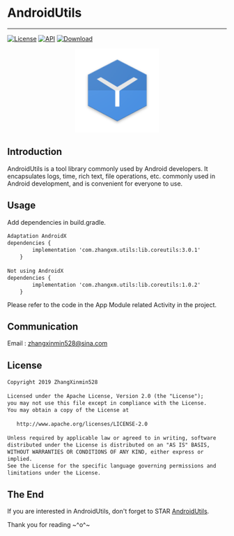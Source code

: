 # AndroidUtils
------
[![License](https://img.shields.io/badge/License%20-Apache%202-337ab7.svg)](https://www.apache.org/licenses/LICENSE-2.0)
[![API](https://img.shields.io/badge/API-19%2B-brightgreen.svg?style=flat)](https://android-arsenal.com/api?level=19)
[ ![Download](https://api.bintray.com/packages/zhangxinmin528/AndroidUtils/AndroidUtils/images/download.svg) ](https://bintray.com/zhangxinmin528/AndroidUtils/AndroidUtils/_latestVersion)

<p align="center">
  <img alt="logo" src="https://github.com/ZhangXinmin528/AndroidUtils/blob/master/app/src/main/assets/ic_launcher.png"/>
</p>

Introduction
------
AndroidUtils is a tool library commonly used by Android developers. It encapsulates logs, time, rich text, file operations, etc. commonly used in Android development, and is convenient for everyone to use.

Usage
------

Add dependencies in build.gradle.


	Adaptation AndroidX
    dependencies {
    		implementation 'com.zhangxm.utils:lib.coreutils:3.0.1'
    	}
    	
    Not using AndroidX
    dependencies {
    		implementation 'com.zhangxm.utils:lib.coreutils:1.0.2'
    	}

Please refer to the code in the App Module related Activity in the project.

Communication
------
Email : zhangxinmin528@sina.com

License
------

    Copyright 2019 ZhangXinmin528

    Licensed under the Apache License, Version 2.0 (the "License");
    you may not use this file except in compliance with the License.
    You may obtain a copy of the License at

       http://www.apache.org/licenses/LICENSE-2.0

    Unless required by applicable law or agreed to in writing, software
    distributed under the License is distributed on an "AS IS" BASIS,
    WITHOUT WARRANTIES OR CONDITIONS OF ANY KIND, either express or implied.
    See the License for the specific language governing permissions and
    limitations under the License.


The End
---
If you are interested in AndroidUtils, don't forget to STAR [AndroidUtils](https://github.com/ZhangXinmin528/AndroidUtils).

Thank you for reading ~^o^~